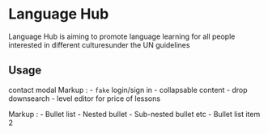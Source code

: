 # Language Hub

Language Hub is aiming to promote language learning for all people interested in different culturesunder the UN guidelines

## Usage
contact modal
Markup :  - ``fake`` login/sign in
          - collapsable content
          - drop downsearch
          - level editor for price of lessons
          
 Markup : - Bullet list
              - Nested bullet
                  - Sub-nested bullet etc
          - Bullet list item 2 
